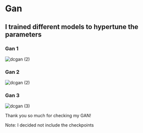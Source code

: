 # Gan 
## I trained different models to hypertune the parameters
### Gan 1
![dcgan (2)](https://github.com/AngelicSage/AI/assets/142240060/3bae9e3d-759a-4e22-886c-b4f054866f09)

### Gan 2
![dcgan (2)](https://github.com/AngelicSage/AI/assets/142240060/149a05c9-1d6c-471a-af5e-94eaa3d30a8b)

### Gan 3 
![dcgan (3)](https://github.com/AngelicSage/AI/assets/142240060/a7c03c4a-1fef-4aa5-acf3-e298b07ee1f8)

Thank you so much for checking my GAN!

Note:
I decided not include the checkpoints 
